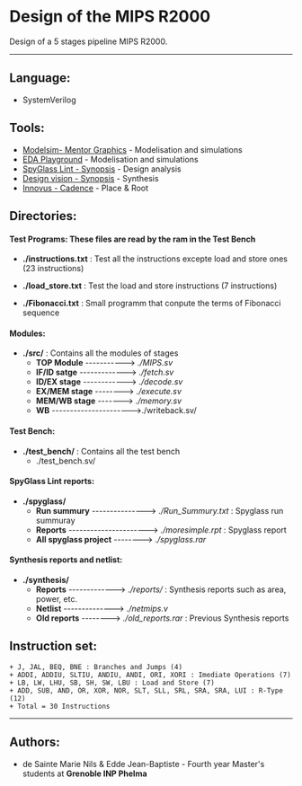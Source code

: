 
# Design of the MIPS R2000

Design of a 5 stages pipeline MIPS R2000.

-------------------

## Language: 
* SystemVerilog


## Tools: 
* [Modelsim- Mentor Graphics](https://www.mentor.com/products/fv/modelsim/) - Modelisation and simulations
* [EDA Playground](https://www.edaplayground.com/) - Modelisation and simulations
* [SpyGlass Lint - Synopsis](https://www.synopsys.com/verification/static-and-formal-verification/spyglass/spyglass-lint.html) - Design analysis
* [Design vision - Synopsis](https://www.synopsys.com/implementation-and-signoff/rtl-synthesis-test/design-compiler-graphical.html) - Synthesis
* [Innovus - Cadence](https://www.cadence.com/en_US/home/tools/digital-design-and-signoff/soc-implementation-and-floorplanning/innovus-implementation-system.html) - Place & Root



## Directories:

#### Test Programs: These files are read by the ram in the Test Bench
- **./instructions.txt** : Test all the instructions excepte load and store ones (23 instructions)
- **./load_store.txt** : Test the load and store instructions (7 instructions)

- **./Fibonacci.txt** : Small programm that conpute the terms of Fibonacci sequence

#### Modules:
- **./src/** : Contains all the modules of stages
    + **TOP Module** ----------->  *./MIPS.sv*
    + **IF/ID satge** ------------->  *./fetch.sv*
    + **ID/EX stage** ------------> *./decode.sv* 
    + **EX/MEM stage** --------> *./execute.sv* 
    + **MEM/WB stage** -------> *./memory.sv* 
    + **WB** ---------------------->./writeback.sv/
 #### Test Bench:
 * **./test_bench/** : Contains all the test bench
    + ./test_bench.sv/
    
 #### SpyGlass Lint reports:
 * **./spyglass/** 
    + **Run summury** --------------->  *./Run_Summury.txt* : Spyglass run summuray
    + **Reports** ---------------------->  *./moresimple.rpt* : Spyglass report
    + **All spyglass project** -------->  *./spyglass.rar*
 #### Synthesis reports and netlist:
 * **./synthesis/** 
    + **Reports** ------------->  *./reports/* : Synthesis reports such as area, power, etc.
    + **Netlist** -------------->  *./netmips.v*
    + **Old reports** -------->  *./old_reports.rar* : Previous Synthesis reports
    
 ## Instruction set:
    + J, JAL, BEQ, BNE : Branches and Jumps (4)
    + ADDI, ADDIU, SLTIU, ANDIU, ANDI, ORI, XORI : Imediate Operations (7)
    + LB, LW, LHU, SB, SH, SW, LBU : Load and Store (7)
    + ADD, SUB, AND, OR, XOR, NOR, SLT, SLL, SRL, SRA, SRA, LUI : R-Type (12)
    + Total = 30 Instructions
    
---------------------------------

 ## Authors:
 * de Sainte Marie Nils & Edde Jean-Baptiste - Fourth year Master's students at **Grenoble INP Phelma**


